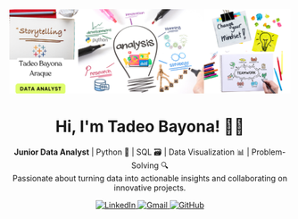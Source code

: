 <div id="header" align="center">
  <img decoding="async" src="Grey Geometric Business LinkedIn Banner GitHub.png" alt="Banner" />
  <h1>Hi, I'm Tadeo Bayona! 🧑‍💻</h1>
  <p>
    <strong>Junior Data Analyst</strong> | Python 🐍 | SQL 🗃️ | Data Visualization 📊 | Problem-Solving 🔍 <br>
    Passionate about turning data into actionable insights and collaborating on innovative projects.
  </p>
  <p>
    <a href="https://www.linkedin.com/in/tadeobayonaa">
      <img src="https://img.shields.io/badge/LinkedIn-0077B5?style=for-the-badge&logo=linkedin&logoColor=white" alt="LinkedIn">
    </a>
    <a href="mailto:tadeobayonaraque@gmail.com">
      <img src="https://img.shields.io/badge/Gmail-D14836?style=for-the-badge&logo=gmail&logoColor=white" alt="Gmail">
    </a>
    <a href="https://github.com/TadeoBA">
      <img src="https://img.shields.io/badge/GitHub-181717?style=for-the-badge&logo=github&logoColor=white" alt="GitHub">
    </a>
  </p>
</div>


